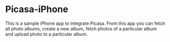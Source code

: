 Picasa-iPhone
=============

This is a sample iPhone app to integrate Picasa. From this app you can fetch all photo albums, create a new album, fetch photos of a particular album and upload photo to a particular album. 